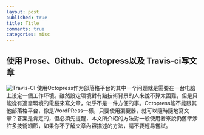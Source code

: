 ```yaml
---
layout: post
published: true
title: Title
comments: true
categories: misc
---
```


## 使用 Prose、Github、Octopress以及 Travis-ci写文章
![Travis-CI](/pic/travis-ci.jpg)
使用Octopress作为部落格平台的其中一个问题就是需要在一台电脑上设定一個工作环境。雖然設定環境對有點技術背景的人來說不算太困難，但是只能從有適當環境的電腦來寫文章，似乎不是一件方便的事。Octopress能不能跟其他部落格平台，像是WordPRess一樣，只要使用瀏覽器，就可以隨時隨地寫文章？答案是肯定的，但必須先提醒，本文所介紹的方法對一般使用者來說仍舊牽涉許多技術細節，如果你不了解文章內容描述的方法，請不要輕易嘗試。